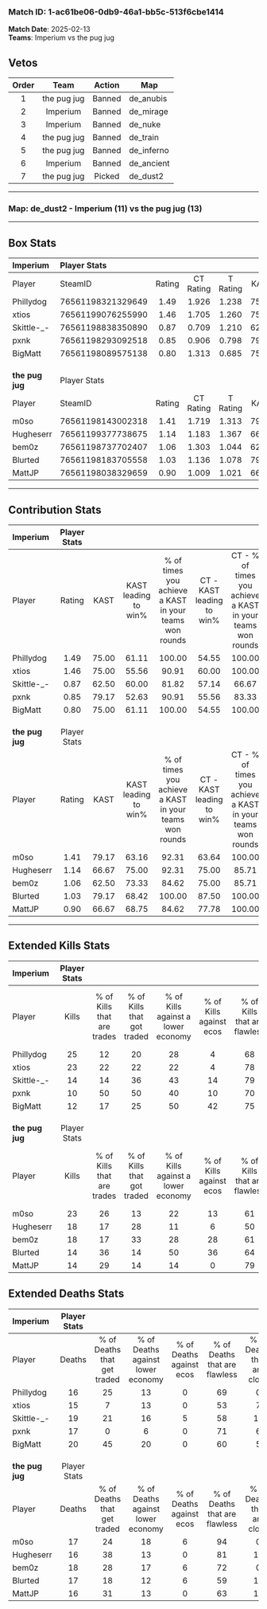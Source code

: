 ### Match ID: 1-ac61be06-0db9-46a1-bb5c-513f6cbe1414  
**Match Date**: 2025-02-13  
**Teams**: Imperium vs the pug jug  

## Vetos  

| Order | Team | Action | Map |
| :---: | :--: | :----: | --- |
| 1 | the pug jug | Banned | de_anubis |
| 2 | Imperium | Banned | de_mirage |
| 3 | Imperium | Banned | de_nuke |
| 4 | the pug jug | Banned | de_train |
| 5 | the pug jug | Banned | de_inferno |
| 6 | Imperium | Banned | de_ancient |
| 7 | the pug jug | Picked | de_dust2 |

---  

### **Map**: de_dust2 - Imperium (11) vs the pug jug (13)  
---  

## Box Stats  

| **Imperium**    | Player Stats      |        |           |          |       |       |       |         |        |      |     |
| :- | :- | :-: | :-: | :-: | :-: | :-: | :-: | :-: | :-: | :-: | :-: |
| Player          | SteamID           | Rating | CT Rating | T Rating | KAST  |  ADR  | Kills | Assists | Deaths | K/D  | HS% |
| Phillydog       | 76561198321329649 |  1.49  |   1.926   |  1.238   | 75.00 | 100.7 |  25   |    4    |   16   | 1.56 | 60  |
| xtios           | 76561199076255990 |  1.46  |   1.705   |  1.260   | 75.00 | 104.8 |  23   |    5    |   15   | 1.53 | 52  |
| Skittle-_-      | 76561198838350890 |  0.87  |   0.709   |  1.210   | 62.50 | 76.0  |  14   |    6    |   19   | 0.74 | 64  |
| pxnk            | 76561198293092518 |  0.85  |   0.906   |  0.798   | 79.17 | 58.8  |  10   |   10    |   17   | 0.59 | 40  |
| BigMatt         | 76561198089575138 |  0.80  |   1.313   |  0.685   | 75.00 | 55.0  |  12   |    6    |   20   | 0.60 | 33  |
|                 |                   |        |           |          |       |       |       |         |        |      |     |
|                 |                   |        |           |          |       |       |       |         |        |      |     |
|                 |                   |        |           |          |       |       |       |         |        |      |     |
| **the pug jug** | Player Stats      |        |           |          |       |       |       |         |        |      |     |
| Player          | SteamID           | Rating | CT Rating | T Rating | KAST  |  ADR  | Kills | Assists | Deaths | K/D  | HS% |
| m0so            | 76561198143002318 |  1.41  |   1.719   |  1.313   | 79.17 | 96.0  |  23   |    4    |   17   | 1.35 | 26  |
| Hugheserr       | 76561199377738675 |  1.14  |   1.183   |  1.367   | 66.67 | 87.4  |  18   |    5    |   16   | 1.13 | 66  |
| bem0z           | 76561198737702407 |  1.06  |   1.303   |  1.044   | 62.50 | 83.5  |  18   |    7    |   18   | 1.00 | 38  |
| Blurted         | 76561198183705558 |  1.03  |   1.136   |  1.078   | 79.17 | 73.8  |  14   |    7    |   17   | 0.82 | 57  |
| MattJP          | 76561198038329659 |  0.90  |   1.009   |  1.021   | 66.67 | 60.6  |  14   |    3    |   16   | 0.88 | 28  |
---  

## Contribution Stats  

| **Imperium**    | Player Stats |       |                      |                                                        |                           |                                                             |                          |                                                            |
| :- | :-: | :-: | :-: | :-: | :-: | :-: | :-: | :-: |
| Player          |    Rating    | KAST  | KAST leading to win% | % of times you achieve a KAST in your teams won rounds | CT - KAST leading to win% | CT - % of times you achieve a KAST in your teams won rounds | T - KAST leading to win% | T - % of times you achieve a KAST in your teams won rounds |
| Phillydog       |     1.49     | 75.00 |        61.11         |                         100.00                         |           54.55           |                           100.00                            |          71.43           |                           100.00                           |
| xtios           |     1.46     | 75.00 |        55.56         |                         90.91                          |           60.00           |                           100.00                            |          50.00           |                           80.00                            |
| Skittle-_-      |     0.87     | 62.50 |        60.00         |                         81.82                          |           57.14           |                            66.67                            |          62.50           |                           100.00                           |
| pxnk            |     0.85     | 79.17 |        52.63         |                         90.91                          |           55.56           |                            83.33                            |          50.00           |                           100.00                           |
| BigMatt         |     0.80     | 75.00 |        61.11         |                         100.00                         |           54.55           |                           100.00                            |          71.43           |                           100.00                           |
|                 |              |       |                      |                                                        |                           |                                                             |                          |                                                            |
|                 |              |       |                      |                                                        |                           |                                                             |                          |                                                            |
|                 |              |       |                      |                                                        |                           |                                                             |                          |                                                            |
| **the pug jug** | Player Stats |       |                      |                                                        |                           |                                                             |                          |                                                            |
| Player          |    Rating    | KAST  | KAST leading to win% | % of times you achieve a KAST in your teams won rounds | CT - KAST leading to win% | CT - % of times you achieve a KAST in your teams won rounds | T - KAST leading to win% | T - % of times you achieve a KAST in your teams won rounds |
| m0so            |     1.41     | 79.17 |        63.16         |                         92.31                          |           63.64           |                           100.00                            |          62.50           |                           83.33                            |
| Hugheserr       |     1.14     | 66.67 |        75.00         |                         92.31                          |           75.00           |                            85.71                            |          75.00           |                           100.00                           |
| bem0z           |     1.06     | 62.50 |        73.33         |                         84.62                          |           75.00           |                            85.71                            |          71.43           |                           83.33                            |
| Blurted         |     1.03     | 79.17 |        68.42         |                         100.00                         |           87.50           |                           100.00                            |          54.55           |                           100.00                           |
| MattJP          |     0.90     | 66.67 |        68.75         |                         84.62                          |           77.78           |                           100.00                            |          57.14           |                           66.67                            |
---  

## Extended Kills Stats  

| **Imperium**    | Player Stats |                            |                            |                                    |                         |                              |                                 |                                       |                    |           |
| :- | :-: | :-: | :-: | :-: | :-: | :-: | :-: | :-: | :-: | :-: |
| Player          |    Kills     | % of Kills that are trades | % of Kills that got traded | % of Kills against a lower economy | % of Kills against ecos | % of Kills that are flawless | % of Kills that are close duels | % of Kills that are assisted by flash | Pistol Round Kills | AWP Kills |
| Phillydog       |      25      |             12             |             20             |                 28                 |            4            |              68              |                8                |                   0                   |         3          |     2     |
| xtios           |      23      |             22             |             22             |                 22                 |            4            |              78              |               13                |                   0                   |         0          |     1     |
| Skittle-_-      |      14      |             14             |             36             |                 43                 |           14            |              79              |                7                |                   7                   |         0          |     1     |
| pxnk            |      10      |             50             |             50             |                 40                 |           10            |              70              |                0                |                   0                   |         3          |     1     |
| BigMatt         |      12      |             17             |             25             |                 50                 |           42            |              75              |                0                |                   8                   |         0          |     0     |
|                 |              |                            |                            |                                    |                         |                              |                                 |                                       |                    |           |
|                 |              |                            |                            |                                    |                         |                              |                                 |                                       |                    |           |
|                 |              |                            |                            |                                    |                         |                              |                                 |                                       |                    |           |
| **the pug jug** | Player Stats |                            |                            |                                    |                         |                              |                                 |                                       |                    |           |
| Player          |    Kills     | % of Kills that are trades | % of Kills that got traded | % of Kills against a lower economy | % of Kills against ecos | % of Kills that are flawless | % of Kills that are close duels | % of Kills that are assisted by flash | Pistol Round Kills | AWP Kills |
| m0so            |      23      |             26             |             13             |                 22                 |           13            |              61              |                4                |                   0                   |         9          |     1     |
| Hugheserr       |      18      |             17             |             28             |                 11                 |            6            |              50              |                6                |                   6                   |         0          |     4     |
| bem0z           |      18      |             17             |             33             |                 28                 |           28            |              61              |                0                |                   0                   |         0          |     1     |
| Blurted         |      14      |             36             |             14             |                 50                 |           36            |              64              |               14                |                   0                   |         0          |     1     |
| MattJP          |      14      |             29             |             14             |                 14                 |            0            |              79              |                7                |                   0                   |         0          |     3     |
## Extended Deaths Stats  

| **Imperium**    | Player Stats |                             |                                   |                          |                               |                            |                           |               |
| :- | :-: | :-: | :-: | :-: | :-: | :-: | :-: | :-: |
| Player          |    Deaths    | % of Deaths that get traded | % of Deaths against lower economy | % of Deaths against ecos | % of Deaths that are flawless | % of Deaths that are close | % of Deaths while blinded | Deaths to AWP |
| Phillydog       |      16      |             25              |                13                 |            0             |              69               |             0              |             0             |       1       |
| xtios           |      15      |              7              |                13                 |            0             |              53               |             7              |             0             |       2       |
| Skittle-_-      |      19      |             21              |                16                 |            5             |              58               |             11             |             5             |       4       |
| pxnk            |      17      |              0              |                 6                 |            0             |              71               |             6              |             0             |       0       |
| BigMatt         |      20      |             45              |                20                 |            0             |              60               |             5              |             0             |       2       |
|                 |              |                             |                                   |                          |                               |                            |                           |               |
|                 |              |                             |                                   |                          |                               |                            |                           |               |
|                 |              |                             |                                   |                          |                               |                            |                           |               |
| **the pug jug** | Player Stats |                             |                                   |                          |                               |                            |                           |               |
| Player          |    Deaths    | % of Deaths that get traded | % of Deaths against lower economy | % of Deaths against ecos | % of Deaths that are flawless | % of Deaths that are close | % of Deaths while blinded | Deaths to AWP |
| m0so            |      17      |             24              |                18                 |            6             |              94               |             0              |             6             |       0       |
| Hugheserr       |      16      |             38              |                13                 |            0             |              81               |             13             |             0             |       3       |
| bem0z           |      18      |             28              |                17                 |            6             |              72               |             0              |             0             |       2       |
| Blurted         |      17      |             18              |                12                 |            6             |              59               |             12             |             6             |       0       |
| MattJP          |      16      |             31              |                13                 |            0             |              63               |             13             |             0             |       1       |
